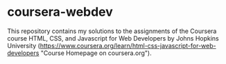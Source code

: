 # coursera-webdev
This repository contains my solutions to the assignments of the Coursera course HTML, CSS, and Javascript for Web Developers by Johns Hopkins University (https://www.coursera.org/learn/html-css-javascript-for-web-developers "Course Homepage on coursera.org").
